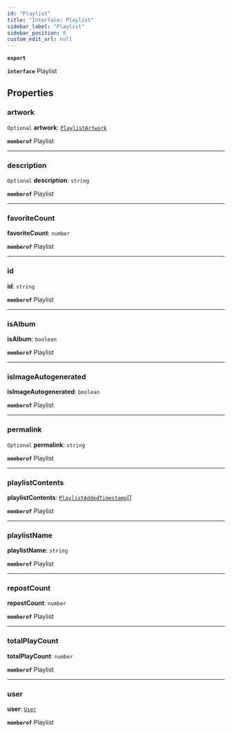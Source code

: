 ```yaml
---
id: "Playlist"
title: "Interface: Playlist"
sidebar_label: "Playlist"
sidebar_position: 0
custom_edit_url: null
---
```


**`export`**

**`interface`** Playlist

## Properties

### artwork

 `Optional` **artwork**: [`PlaylistArtwork`](PlaylistArtwork.md)

**`memberof`** Playlist

___

### description

 `Optional` **description**: `string`

**`memberof`** Playlist

___

### favoriteCount

 **favoriteCount**: `number`

**`memberof`** Playlist

___

### id

 **id**: `string`

**`memberof`** Playlist

___

### isAlbum

 **isAlbum**: `boolean`

**`memberof`** Playlist

___

### isImageAutogenerated

 **isImageAutogenerated**: `boolean`

**`memberof`** Playlist

___

### permalink

 `Optional` **permalink**: `string`

**`memberof`** Playlist

___

### playlistContents

 **playlistContents**: [`PlaylistAddedTimestamp`](PlaylistAddedTimestamp.md)[]

**`memberof`** Playlist

___

### playlistName

 **playlistName**: `string`

**`memberof`** Playlist

___

### repostCount

 **repostCount**: `number`

**`memberof`** Playlist

___

### totalPlayCount

 **totalPlayCount**: `number`

**`memberof`** Playlist

___

### user

 **user**: [`User`](User.md)

**`memberof`** Playlist

